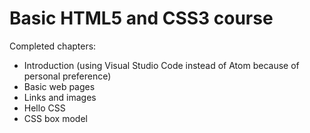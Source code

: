 # Basic HTML5 and CSS3 course
Completed chapters:
- Introduction (using Visual Studio Code instead of Atom because of personal preference)
- Basic web pages
- Links and images
- Hello CSS
- CSS box model